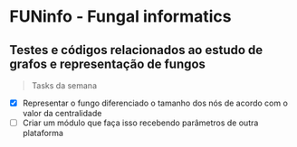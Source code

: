 # FUNinfo - Fungal informatics
## Testes e códigos relacionados ao estudo de grafos e representação de fungos
> Tasks da semana
- [X] Representar o fungo diferenciado o tamanho dos nós de acordo com o valor da centralidade
- [ ] Criar um módulo que faça isso recebendo parâmetros de outra plataforma
